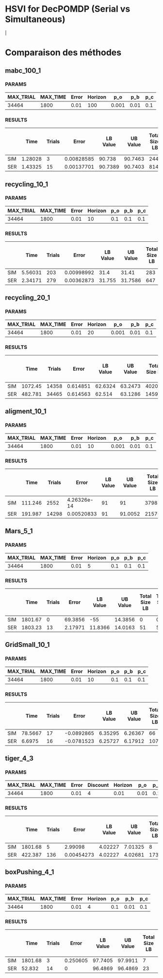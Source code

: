 # HSVI for DecPOMDP (Serial vs Simultaneous)

<!-- # Solving DecPOMDP by serializing the problem  -->

<!-- ## Comparaison des méthodes dans le cas des NDPOMDP

### Test `example_4_3-1` (h=3)

1. **Simultané**

| Compress Precision | Num Trials | Error     | Value LB | Value UB | Size LB | Size UB | Num Occupancy States | Num Max JHist | Time     |
| ------------------ | ---------- | --------- | -------- | -------- | ------- | ------- | -------------------- | ------------- | -------- |
| 0,8                | 3          | 0         | 82,5703  | 82,5703  | 5       | 5       | 59                   | 1             | 0,214568 |
| 0,5                | 3          | 0         | 82,5703  | 82,5703  | 5       | 5       | 59                   | 2             | 0,219611 |
| 0,2                | 31         | 0,0164451 | 71,7526  | 71,7691  | 34      | 34      | 462                  | 16            | 2,02541  |
| 0,1                | 45         | 0         | 90,0107  | 90,0107  | 53      | 53      | 872                  | 16            | 4,65472  |

2. **Serializé**
   
| Compress Precision | Num Trials | Error     | Value LB | Value UB | Size LB | Size UB | Num Occupancy States | Num Max JHist | Time     |
| ------------------ | ---------- | --------- | -------- | -------- | ------- | ------- | -------------------- | ------------- | -------- |
| 0,8                | 11         | 0         | 82,5703  | 82,5703  | 47      | 47      | 92                   | 1             | 0,723477 |
| 0,5                | 11         | 0         | 82,5703  | 82,5703  | 47      | 47      | 92                   | 1             | 0,674701 |
| 0,2                | 128        | 0         | 74,2234  | 74,2234  | 255     | 255     | 608                  | 16            | 3,61137  |
| 0,1                | 135        | 0,0683282 | 93,1331  | 93,2015  | 335     | 335     | 1036                 | 16            | 5,77407  |


### Test `example_4_3-1` (h=4)

1. **Simultané**

| Compress Precision | Num Trials | Error     | Value LB | Value UB | Size LB | Size UB | Num Occupancy States | Num Max JHist | Time     |
| ------------------ | ---------- | --------- | -------- | -------- | ------- | ------- | -------------------- | ------------- | -------- |
| 0,8                | 9          | 0         | 94,2784  | 94,2784  | 15      | 15      | 159                  | 1             | 0,998006 |
| 0,5                | 9          | 0         | 94,2784  | 94,2784  | 15      | 15      | 159                  | 2             | 0,855829 |
| 0,2                | 84         | 0         | 90,344   | 90,344   | 105     | 105     | 2981                 | 16            | 12,5781  |
| 0,1                | 333        | 0,0815262 | 107,052  | 107,134  | 372     | 372     | 14878                | 16            | 143,688  |


2. **Serializé**

| Compress Precision | Num Trials | Error     | Value LB | Value UB | Size LB | Size UB | Num Occupancy States | Num Max JHist | Time    |
| ------------------ | ---------- | --------- | -------- | -------- | ------- | ------- | -------------------- | ------------- | ------- |
| 0,8                | 29         | 0         | 92,1091  | 92,1091  | 144     | 144     | 266                  | 1             | 3,14513 |
| 0,5                | 29         | 0         | 92,1091  | 92,1091  | 144     | 144     | 268                  | 2             | 3,23212 |
| 0,2                | 679        | 0,0711178 | 90,3887  | 90,4598  | 1267    | 1267    | 2785                 | 16            | 24,2494 |
| 0,1                | 2640       | 0,0971098 | 107,685  | 107,782  | 4494    | 4494    | 11936                | 16            | 106,901 |



# PROFILING

## ex4_3-1_3 simultané - precision_compress=0.10000
| NAME                           | TIME         (SIM)      | TIME (SER)              | PERCENT      (SIM)      | PERCENT (SER)           |
| ------------------------------ | ----------------------- | ----------------------- | ----------------------- | ----------------------- |
| TOTAL_TIME                     | 6.17751 s               | 9.68889 s               | 100.00000 %             | 100.00000 %             |
| ------------------------------ | ----------------------- | ----------------------- | ----------------------- | ----------------------- |
| HSVI::TIME_INITIALIZATION      | 1.56726 s               | 3.91987 s               | 25.37036 %              | 40.45741 %              |
| HSVI::TIME_IN_SELECT_ACTION    | 5.57790 s               | 8.79334 s               | 90.29374 %              | 90.75690 %              |
| HSVI::TIME_IN_SELECT_STATE     | 0.33109 s               | 0.77290 s               | 5.35952 %               | 7.97718 %               |
| HSVI::TIME_IN_UPDATE_LB        | 0.08524 s               | 0.03714 s               | 1.37988 %               | 0.38337 %               |
| HSVI::TIME_IN_UPDATE_UB        | 0.16083 s               | 0.04483 s               | 2.60348 %               | 0.46265 %               |
| ------------------------------ | ----------------------- | ----------------------- | ----------------------- | ----------------------- |
| OccMDP::TIME_IN_GET_ACTION     | 0.02198 s               | 0.00900 s               | 0.35579 %               | 0.09290 %               |
| OccMDP::TIME_IN_NEXT_STATE     | 2.57853 s               | 4.73542 s               | 41.74061 %              | 48.87475 %              |
| OccMDP::TIME_IN_COMPRESS       | 1.17490 s               | 0.71913 s               | 19.01903 %              | 7.42223 %               |
| OccMDP::TIME_IN_GET_REWARD     | 0.43373 s               | 0.01158 s               | 7.02108 %               | 0.11949 %               |
| ------------------------------ | ----------------------- | ----------------------- | ----------------------  | ----------------------  |

## ex4_3-1_3 simultané - precision_compress=0.10000
| NAME                           | TIME         (SIM)      | TIME (SER)              | PERCENT      (SIM)      | PERCENT (SER)           |
| ------------------------------ | ----------------------- | ----------------------- | ----------------------- | ----------------------- |
| TOTAL_TIME                     | 123.57658 s             | 139.99564 s             | 100.00000 %             | 100.00000 %             |
| ------------------------------ | ----------------------- | ----------------------- | ----------------------- | ----------------------- |
| HSVI::TIME_INITIALIZATION      | 7.09635 s               | 33.43435 s              | 5.74247 %               | 23.88242 %              |
| HSVI::TIME_IN_SELECT_ACTION    | 119.32598 s             | 134.36875 s             | 96.56035 %              | 95.98067 %              |
| HSVI::TIME_IN_SELECT_STATE     | 1.59573 s               | 3.81088 s               | 1.29129 %               | 2.72214 %               |
| HSVI::TIME_IN_UPDATE_LB        | 0.63555 s               | 0.56302 s               | 0.51430 %               | 0.40217 %               |
| HSVI::TIME_IN_UPDATE_UB        | 1.93841 s               | 0.75085 s               | 1.56859 %               | 0.53634 %               |
| ------------------------------ | ----------------------- | ----------------------- | ----------------------- | ----------------------- |
| OccMDP::TIME_IN_GET_ACTION     | 0.19648 s               | 0.23993 s               | 0.15899 %               | 0.17139 %               |
| OccMDP::TIME_IN_NEXT_STATE     | 68.74873 s              | 83.02711 s              | 55.63249 %              | 59.30693 %              |
| OccMDP::TIME_IN_COMPRESS       | 33.61491 s              | 14.11985 s              | 27.20168 %              | 10.08592 %              |
| OccMDP::TIME_IN_GET_REWARD     | 4.68786 s               | 0.35603 s               | 3.79348 %               | 0.25431 %               |
| ------------------------------ | ----------------------- | ----------------------- | ----------------------  | ----------------------  |



# Hierarchical HSVI

- UpperBound : Tabular / Exhaustive
- LowerBound : Tabular / Exhaustive

## TIGER (m=1)

| Horizon | Num Trials | Error | Value LB | Value UB | Size LB | Size UB | Num Occupancy States | Num Max JHist | Time        |
| ------- | ---------- | ----- | -------- | -------- | ------- | ------- | -------------------- | ------------- | ----------- |
| 1       | 1          | 0     | -2       | -2       | 1       | 1       | 2                    | 4             | 0,000366484 |
| 2       | 1          | 0     | 7,5      | 7,5      | 2       | 2       | 3                    | 4             | 0,0137729   |
| 3       | 1          | 0     | 14,4657  | 14,4657  | 3       | 3       | 15                   | 4             | 0,166905    |
| 4       | 2          | 0     | 22,2544  | 22,2544  | 6       | 6       | 31                   | 4             | 0,454124    |
| 5       | 5          | 0     | 21,9657  | 21,9657  | 10      | 10      | 79                   | 4             | 1,18284     |
| 6       | 2          | 0     | 37,243   | 37,243   | 7       | 7       | 58                   | 4             | 0,730977    |
| 7       | 3          | 0     | 36,5707  | 36,5707  | 12      | 12      | 58                   | 4             | 1,29451     |
| 8       | 23         | 0     | 45,1015  | 45,1015  | 37      | 37      | 338                  | 4             | 5,37453     |
| 9       | 7          | 0     | 52,1885  | 52,1885  | 20      | 20      | 168                  | 4             | 2,58219     |
| 10      | 14         | 0     | 60,1466  | 60,1466  | 26      | 26      | 225                  | 4             | 4,16277     |

## RECYCLING (m=1)

| Horizon | Num Trials | Error       | Value LB | Value UB | Size LB | Size UB | Num Occupancy States | Num Max JHist | Time        |
| ------- | ---------- | ----------- | -------- | -------- | ------- | ------- | -------------------- | ------------- | ----------- |
| 1       | 1          | 0           | 5        | 5        | 1       | 1       | 2                    | 4             | 0,000366961 |
| 2       | 2          | 0           | 7        | 7        | 3       | 3       | 12                   | 4             | 0,0270142   |
| 3       | 1          | 0           | 10,9312  | 10,9312  | 3       | 3       | 677                  | 4             | 0,148293    |
| 4       | 7          | 0           | 13,6501  | 13,6501  | 10      | 10      | 1957                 | 4             | 0,523285    |
| 5       | 18         | 0           | 16,9705  | 16,9705  | 39      | 39      | 14281                | 4             | 3,03435     |
| 6       | 101        | 2,54059E-05 | 19,8745  | 19,8746  | 149     | 149     | 5811                 | 4             | 15,4748     |
| 7       | 333        | 4,70235E-05 | 23,0273  | 23,0273  | 614     | 614     | 62815                | 4             | 87,604      |

## MABC (m=1)

| Horizon | Num Trials | Error | Value LB | Value UB | Size LB | Size UB | Num Occupancy States | Num Max JHist | Time        |
| ------- | ---------- | ----- | -------- | -------- | ------- | ------- | -------------------- | ------------- | ----------- |
| 1       | 1          | 0     | 1        | 1        | 1       | 1       | 2                    | 4             | 0,000312858 |
| 2       | 1          | 0     | 2        | 2        | 2       | 2       | 6                    | 4             | 0,00264484  |
| 3       | 1          | 0     | 2,99     | 2,99     | 3       | 3       | 27                   | 4             | 0,0172123   |
| 4       | 1          | 0     | 3,98     | 3,98     | 4       | 4       | 28                   | 4             | 0,0333387   |
| 5       | 1          | 0     | 4,899    | 4,899    | 5       | 5       | 36                   | 4             | 0,0493703   |
| 6       | 1          | 0     | 5,9699   | 5,96999  | 6       | 6       | 40                   | 4             | 0,0687399   |
| 7       | 1          | 0     | 6,95999  | 6,96     | 7       | 7       | 46                   | 4             | 0,0759973   |
| 8       | 1          | 0     | 7,95     | 7,95     | 8       | 8       | 46                   | 4             | 0,0869752   |
| 9       | 1          | 0     | 8,94     | 8,94     | 9       | 9       | 46                   | 4             | 0,0983599   |
| 10      | 1          | 0     | 9,93     | 9,93     | 10      | 10      | 46                   | 4             | 0,110252    | --> |


# Comparaison des méthodes

## mabc_100_1 

### PARAMS
 | MAX_TRIAL | MAX_TIME | Error | Horizon | p_o   | p_b  | p_c |
 | --------- | -------- | ----- | ------- | ----- | ---- | --- |
 | 34464     | 1800     | 0.01  | 100     | 0.001 | 0.01 | 0.1 |

### RESULTS
 |     | Time    | Trials | Error      | LB Value | UB Value | Total Size LB | Total Size UB | Num Nodes (oState graph) | Num Nodes (belief graph) | Num Max of JHistory | Memory |
 | --- | ------- | ------ | ---------- | -------- | -------- | ------------- | ------------- | ------------------------ | ------------------------ | ------------------- | ------ |
 | SIM | 1.28028 | 3      | 0.00828585 | 90.738   | 90.7463  | 244           | 244           | 58                       | 118                      | 1                   | 8253   |
 | SER | 1.43325 | 15     | 0.00137701 | 90.7389  | 90.7403  | 814           | 814           | 127                      | 297                      | 1                   | 8269   |

## recycling_10_1

### PARAMS
 | MAX_TRIAL | MAX_TIME | Error | Horizon | p_o | p_b | p_c |
 | --------- | -------- | ----- | ------- | --- | --- | --- |
 | 34464     | 1800     | 0.01  | 10      | 0.1 | 0.1 | 0.1 |

### RESULTS
   |     | Time    | Trials | Error      | LB Value | UB Value | Total Size LB | Total Size UB | Num Nodes (oState graph) | Num Nodes (belief graph) | Num Max of JHistory | Memory |
   | --- | ------- | ------ | ---------- | -------- | -------- | ------------- | ------------- | ------------------------ | ------------------------ | ------------------- | ------ |
   | SIM | 5.56031 | 203    | 0.00998992 | 31.4     | 31.41    | 283           | 283           | 123                      | 5                        | 4                   | 3813   |
   | SER | 2.34171 | 279    | 0.00362873 | 31.755   | 31.7586  | 647           | 647           | 553                      | 17                       | 4                   | 3461   |

## recycling_20_1

### PARAMS
 | MAX_TRIAL | MAX_TIME | Error | Horizon | p_o   | p_b  | p_c |
 | --------- | -------- | ----- | ------- | ----- | ---- | --- |
 | 34464     | 1800     | 0.01  | 20      | 0.001 | 0.01 | 0.1 |

### RESULTS
  |     | Time    | Trials | Error    | LB Value | UB Value | Total Size LB | Total Size UB | Num Nodes (oState graph) | Num Nodes (belief graph) | Num Max of JHistory | Memory |
  | --- | ------- | ------ | -------- | -------- | -------- | ------------- | ------------- | ------------------------ | ------------------------ | ------------------- | ------ |
  | SIM | 1072.45 | 14358  | 0.614851 | 62.6324  | 63.2473  | 40209         | 40209         | 18695                    | 5                        | 4                   | 15528  |
  | SER | 482.781 | 34465  | 0.614563 | 62.514   | 63.1286  | 145944        | 145944        | 470                      | 17                       | 4                   | 15528  |
  

## aligment_10_1
### PARAMS

 | MAX_TRIAL | MAX_TIME | Error | Horizon | p_o   | p_b  | p_c |
 | --------- | -------- | ----- | ------- | ----- | ---- | --- |
 | 34464     | 1800     | 0.01  | 10      | 0.001 | 0.01 | 0.1 |

### RESULTS

|     | Time    | Trials | Error       | LB Value | UB Value | Total Size LB | Total Size UB | Num Nodes (oState graph) | Num Nodes (belief graph) | Num Max of JHistory | Memory |
| --- | ------- | ------ | ----------- | -------- | -------- | ------------- | ------------- | ------------------------ | ------------------------ | ------------------- | ------ |
| SIM | 111.246 | 2552   | 4.26326e-14 | 91       | 91       | 3798          | 3798          | 13379                    | 257                      | 2                   | 6752   |
| SER | 191.987 | 14298  | 0.00520833  | 91       | 91.0052  | 21576         | 21576         | 43993                    | 1272                     | 2                   | 7707   |

## Mars_5_1
### PARAMS

 | MAX_TRIAL | MAX_TIME | Error | Horizon | p_o | p_b | p_c |
 | --------- | -------- | ----- | ------- | --- | --- | --- |
 | 34464     | 1800     | 0.01  | 5       | 0.1 | 0.1 | 0.1 |

### RESULTS
   |     | Time    | Trials | Error   | LB Value | UB Value | Total Size LB | Total Size UB | Num Nodes (oState graph) | Num Nodes (belief graph) | Num Max of JHistory | Memory |
   | --- | ------- | ------ | ------- | -------- | -------- | ------------- | ------------- | ------------------------ | ------------------------ | ------------------- | ------ |
   | SIM | 1801.67 | 0      | 69.3856 | -55      | 14.3856  | 0             | 0             | 1                        | 95                       | 0                   | 7047   |
   | SER | 1803.23 | 13     | 2.17971 | 11.8366  | 14.0163  | 51            | 51            | 1                        | 369                      | 0                   | 6544   |

## GridSmall_10_1
### PARAMS

 | MAX_TRIAL | MAX_TIME | Error | Horizon | p_o | p_b | p_c |
 | --------- | -------- | ----- | ------- | --- | --- | --- |
 | 34464     | 1800     | 0.01  | 10      | 0.1 | 0.1 | 0.1 |

### RESULTS

|     | Time    | Trials | Error      | LB Value | UB Value | Total Size LB | Total Size UB | Num Nodes (oState graph) | Num Nodes (belief graph) | Num Max of JHistory | Memory |
| --- | ------- | ------ | ---------- | -------- | -------- | ------------- | ------------- | ------------------------ | ------------------------ | ------------------- | ------ |
| SIM | 78.5667 | 17     | -0.0892865 | 6.35295  | 6.26367  | 66            | 66            | 1                        | 629                      | 0                   | 7186   |
| SER | 6.6975  | 16     | -0.0781523 | 6.25727  | 6.17912  | 107           | 107           | 1                        | 3818                     | 0                   | 7176   |

## tiger_4_3

### PARAMS
 | MAX_TRIAL | MAX_TIME | Error | Discount | Horizon | p_o  | p_b | p_c |
 | --------- | -------- | ----- | -------- | ------- | ---- | --- | --- |
 | 34464     | 1800     | 0.01  | 4        | 0.01    | 0.01 | 0.1 |

### RESULTS

 
|     | Time    | Trials | Error      | LB Value | UB Value | Total Size LB | Total Size UB | Num Nodes (oState graph) | Num Nodes (belief graph) | Num Max of JHistory | Memory |
| --- | ------- | ------ | ---------- | -------- | -------- | ------------- | ------------- | ------------------------ | ------------------------ | ------------------- | ------ |
| SIM | 1801.68 | 5      | 2.99098    | 4.02227  | 7.01325  | 8             | 8             | 1                        | 5                        | 0                   | 8304   |
| SER | 422.387 | 136    | 0.00454273 | 4.02227  | 4.02681  | 173           | 173           | 1                        | 20                       | 0                   | 7967   |


## boxPushing_4_1 
### PARAMS
 | MAX_TRIAL | MAX_TIME | Error | Horizon | p_o | p_b  | p_c |
 | --------- | -------- | ----- | ------- | --- | ---- | --- |
 | 34464     | 1800     | 0.01  | 4       | 0.1 | 0.01 | 0.1 |

### RESULTS

 |     | Time    | Trials | Error    | LB Value | UB Value | Total Size LB | Total Size UB | Num Nodes (oState graph) | Num Nodes (belief graph) | Num Max of JHistory | Memory |
 | --- | ------- | ------ | -------- | -------- | -------- | ------------- | ------------- | ------------------------ | ------------------------ | ------------------- | ------ |
 | SIM | 1801.68 | 3      | 0.250605 | 97.7405  | 97.9911  | 7             | 7             | 1                        | 179                      | 0                   | 7387   |
 | SER | 52.832  | 14     | 0        | 96.4869  | 96.4869  | 23            | 23            | 1                        | 309                      | 0                   | 8303   |
